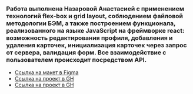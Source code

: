 ### Работа выполнена Назаровой Анастасией с применением технологий flex-box и grid layout, соблюдением файловой методологии БЭМ, а также построением функционала, реализованного на языке JavaScript на фреймворке react: возможность редактирования профиля, добавления и удаления карточек, инициализация карточек через запрос от сервера, валидация форм. Все взаимодействие с пользователем происходит посредством API.

* [Ссылка на макет в Figma](https://www.figma.com/file/2cn9N9jSkmxD84oJik7xL7/JavaScript.-Sprint-4?node-id=0%3A1)
* [Ссылка на проект в GH](https://happywrites.github.io/mesto-react/index.html)
* [Ссылка на проект в GH](https://HappyWrites.github.io/mesto-react)
